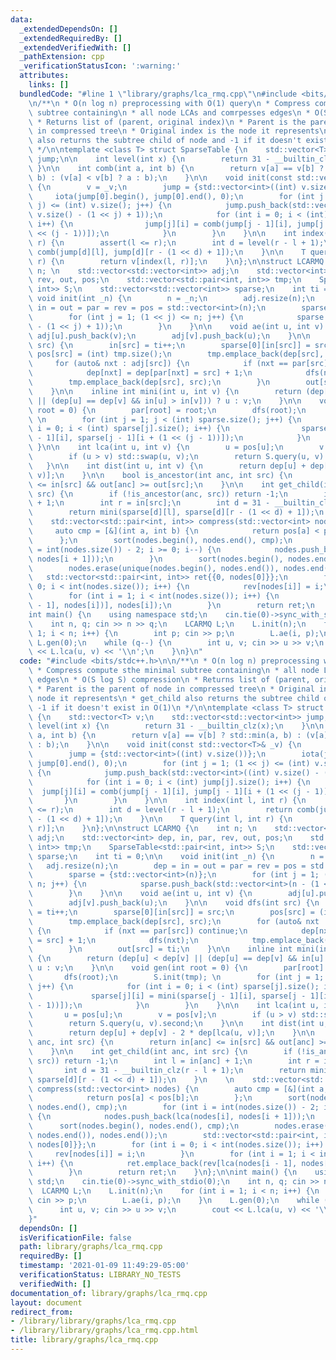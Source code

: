 ```yaml
---
data:
  _extendedDependsOn: []
  _extendedRequiredBy: []
  _extendedVerifiedWith: []
  _pathExtension: cpp
  _verificationStatusIcon: ':warning:'
  attributes:
    links: []
  bundledCode: "#line 1 \"library/graphs/lca_rmq.cpp\"\n#include <bits/stdc++.h>\n\
    \n/**\n * O(n log n) preprocessing with O(1) query\n * Compress compute sthe minimal\
    \ subtree containing\n * all node LCAs and comrpesses edges\n * O(S log S) compression\n\
    \ * Returns list of (parent, original index)\n * Parent is the parent of node\
    \ in compressed tree\n * Original index is the node it represents\n * get_child\
    \ also returns the subtree child of node and -1 if it doesn't exist in O(1)\n\
    \ */\n\ntemplate <class T> struct SparseTable {\n    std::vector<T> v;\n    std::vector<std::vector<int>>\
    \ jump;\n\n    int level(int x) {\n        return 31 - __builtin_clz(x);\n   \
    \ }\n\n    int comb(int a, int b) {\n        return v[a] == v[b] ? std::min(a,\
    \ b) : (v[a] < v[b] ? a : b);\n    }\n\n    void init(const std::vector<T>& _v)\
    \ {\n        v = _v;\n        jump = {std::vector<int>((int) v.size())};\n   \
    \     iota(jump[0].begin(), jump[0].end(), 0);\n        for (int j = 1; (1 <<\
    \ j) <= (int) v.size(); j++) {\n            jump.push_back(std::vector<int>((int)\
    \ v.size() - (1 << j) + 1));\n            for (int i = 0; i < (int) jump[j].size();\
    \ i++) {\n                jump[j][i] = comb(jump[j - 1][i], jump[j - 1][i + (1\
    \ << (j - 1))]);\n            }\n        }\n    }\n\n    int index(int l, int\
    \ r) {\n        assert(l <= r);\n        int d = level(r - l + 1);\n        return\
    \ comb(jump[d][l], jump[d][r - (1 << d) + 1]);\n    }\n\n    T query(int l, int\
    \ r) {\n        return v[index(l, r)];\n    }\n};\n\nstruct LCARMQ {\n    int\
    \ n; \n    std::vector<std::vector<int>> adj;\n    std::vector<int> dep, in, par,\
    \ rev, out, pos;\n    std::vector<std::pair<int, int>> tmp;\n    SparseTable<std::pair<int,\
    \ int>> S;\n    std::vector<std::vector<int>> sparse;\n    int ti = 0;\n\n   \
    \ void init(int _n) {\n        n = _n;\n        adj.resize(n);\n        dep =\
    \ in = out = par = rev = pos = std::vector<int>(n);\n        sparse = {std::vector<int>(n)};\n\
    \        for (int j = 1; (1 << j) <= n; j++) {\n            sparse.push_back(std::vector<int>(n\
    \ - (1 << j) + 1));\n        }\n    }\n\n    void ae(int u, int v) {\n       \
    \ adj[u].push_back(v);\n        adj[v].push_back(u);\n    }\n\n    void dfs(int\
    \ src) {\n        in[src] = ti++;\n        sparse[0][in[src]] = src;\n       \
    \ pos[src] = (int) tmp.size();\n        tmp.emplace_back(dep[src], src);\n   \
    \     for (auto& nxt : adj[src]) {\n            if (nxt == par[src]) continue;\n\
    \            dep[nxt] = dep[par[nxt] = src] + 1;\n            dfs(nxt);\n    \
    \        tmp.emplace_back(dep[src], src);\n        }\n        out[src] = ti;\n\
    \    }\n\n    inline int mini(int u, int v) {\n        return (dep[u] < dep[v]\
    \ || (dep[u] == dep[v] && in[u] > in[v])) ? u : v;\n    }\n\n    void gen(int\
    \ root = 0) {\n        par[root] = root;\n        dfs(root);\n        S.init(tmp);\
    \ \n        for (int j = 1; j < (int) sparse.size(); j++) {\n            for (int\
    \ i = 0; i < (int) sparse[j].size(); i++) {\n                sparse[j][i] = mini(sparse[j\
    \ - 1][i], sparse[j - 1][i + (1 << (j - 1))]);\n            }\n        }\n   \
    \ }\n\n    int lca(int u, int v) {\n        u = pos[u];\n        v = pos[v];\n\
    \        if (u > v) std::swap(u, v);\n        return S.query(u, v).second;\n \
    \   }\n\n    int dist(int u, int v) {\n        return dep[u] + dep[v] - 2 * dep[lca(u,\
    \ v)];\n    }\n\n    bool is_ancestor(int anc, int src) {\n        return in[anc]\
    \ <= in[src] && out[anc] >= out[src];\n    }\n\n    int get_child(int anc, int\
    \ src) {\n        if (!is_ancestor(anc, src)) return -1;\n        int l = in[anc]\
    \ + 1;\n        int r = in[src];\n        int d = 31 - __builtin_clz(r - l + 1);\n\
    \        return mini(sparse[d][l], sparse[d][r - (1 << d) + 1]);\n    }\n    \n\
    \    std::vector<std::pair<int, int>> compress(std::vector<int> nodes) {\n   \
    \     auto cmp = [&](int a, int b) {\n            return pos[a] < pos[b];\n  \
    \      };\n        sort(nodes.begin(), nodes.end(), cmp);\n        for (int i\
    \ = int(nodes.size()) - 2; i >= 0; i--) {\n            nodes.push_back(lca(nodes[i],\
    \ nodes[i + 1]));\n        }\n        sort(nodes.begin(), nodes.end(), cmp);\n\
    \        nodes.erase(unique(nodes.begin(), nodes.end()), nodes.end());\n     \
    \   std::vector<std::pair<int, int>> ret{{0, nodes[0]}};\n        for (int i =\
    \ 0; i < int(nodes.size()); i++) {\n            rev[nodes[i]] = i;\n        }\n\
    \        for (int i = 1; i < int(nodes.size()); i++) {\n            ret.emplace_back(rev[lca(nodes[i\
    \ - 1], nodes[i])], nodes[i]);\n        }\n        return ret;\n    }\n};\n\n\
    int main() {\n    using namespace std;\n    cin.tie(0)->sync_with_stdio(0);\n\
    \    int n, q; cin >> n >> q;\n    LCARMQ L;\n    L.init(n);\n    for (int i =\
    \ 1; i < n; i++) {\n        int p; cin >> p;\n        L.ae(i, p);\n    }\n   \
    \ L.gen(0);\n    while (q--) {\n        int u, v; cin >> u >> v;\n        cout\
    \ << L.lca(u, v) << '\\n';\n    }\n}\n"
  code: "#include <bits/stdc++.h>\n\n/**\n * O(n log n) preprocessing with O(1) query\n\
    \ * Compress compute sthe minimal subtree containing\n * all node LCAs and comrpesses\
    \ edges\n * O(S log S) compression\n * Returns list of (parent, original index)\n\
    \ * Parent is the parent of node in compressed tree\n * Original index is the\
    \ node it represents\n * get_child also returns the subtree child of node and\
    \ -1 if it doesn't exist in O(1)\n */\n\ntemplate <class T> struct SparseTable\
    \ {\n    std::vector<T> v;\n    std::vector<std::vector<int>> jump;\n\n    int\
    \ level(int x) {\n        return 31 - __builtin_clz(x);\n    }\n\n    int comb(int\
    \ a, int b) {\n        return v[a] == v[b] ? std::min(a, b) : (v[a] < v[b] ? a\
    \ : b);\n    }\n\n    void init(const std::vector<T>& _v) {\n        v = _v;\n\
    \        jump = {std::vector<int>((int) v.size())};\n        iota(jump[0].begin(),\
    \ jump[0].end(), 0);\n        for (int j = 1; (1 << j) <= (int) v.size(); j++)\
    \ {\n            jump.push_back(std::vector<int>((int) v.size() - (1 << j) + 1));\n\
    \            for (int i = 0; i < (int) jump[j].size(); i++) {\n              \
    \  jump[j][i] = comb(jump[j - 1][i], jump[j - 1][i + (1 << (j - 1))]);\n     \
    \       }\n        }\n    }\n\n    int index(int l, int r) {\n        assert(l\
    \ <= r);\n        int d = level(r - l + 1);\n        return comb(jump[d][l], jump[d][r\
    \ - (1 << d) + 1]);\n    }\n\n    T query(int l, int r) {\n        return v[index(l,\
    \ r)];\n    }\n};\n\nstruct LCARMQ {\n    int n; \n    std::vector<std::vector<int>>\
    \ adj;\n    std::vector<int> dep, in, par, rev, out, pos;\n    std::vector<std::pair<int,\
    \ int>> tmp;\n    SparseTable<std::pair<int, int>> S;\n    std::vector<std::vector<int>>\
    \ sparse;\n    int ti = 0;\n\n    void init(int _n) {\n        n = _n;\n     \
    \   adj.resize(n);\n        dep = in = out = par = rev = pos = std::vector<int>(n);\n\
    \        sparse = {std::vector<int>(n)};\n        for (int j = 1; (1 << j) <=\
    \ n; j++) {\n            sparse.push_back(std::vector<int>(n - (1 << j) + 1));\n\
    \        }\n    }\n\n    void ae(int u, int v) {\n        adj[u].push_back(v);\n\
    \        adj[v].push_back(u);\n    }\n\n    void dfs(int src) {\n        in[src]\
    \ = ti++;\n        sparse[0][in[src]] = src;\n        pos[src] = (int) tmp.size();\n\
    \        tmp.emplace_back(dep[src], src);\n        for (auto& nxt : adj[src])\
    \ {\n            if (nxt == par[src]) continue;\n            dep[nxt] = dep[par[nxt]\
    \ = src] + 1;\n            dfs(nxt);\n            tmp.emplace_back(dep[src], src);\n\
    \        }\n        out[src] = ti;\n    }\n\n    inline int mini(int u, int v)\
    \ {\n        return (dep[u] < dep[v] || (dep[u] == dep[v] && in[u] > in[v])) ?\
    \ u : v;\n    }\n\n    void gen(int root = 0) {\n        par[root] = root;\n \
    \       dfs(root);\n        S.init(tmp); \n        for (int j = 1; j < (int) sparse.size();\
    \ j++) {\n            for (int i = 0; i < (int) sparse[j].size(); i++) {\n   \
    \             sparse[j][i] = mini(sparse[j - 1][i], sparse[j - 1][i + (1 << (j\
    \ - 1))]);\n            }\n        }\n    }\n\n    int lca(int u, int v) {\n \
    \       u = pos[u];\n        v = pos[v];\n        if (u > v) std::swap(u, v);\n\
    \        return S.query(u, v).second;\n    }\n\n    int dist(int u, int v) {\n\
    \        return dep[u] + dep[v] - 2 * dep[lca(u, v)];\n    }\n\n    bool is_ancestor(int\
    \ anc, int src) {\n        return in[anc] <= in[src] && out[anc] >= out[src];\n\
    \    }\n\n    int get_child(int anc, int src) {\n        if (!is_ancestor(anc,\
    \ src)) return -1;\n        int l = in[anc] + 1;\n        int r = in[src];\n \
    \       int d = 31 - __builtin_clz(r - l + 1);\n        return mini(sparse[d][l],\
    \ sparse[d][r - (1 << d) + 1]);\n    }\n    \n    std::vector<std::pair<int, int>>\
    \ compress(std::vector<int> nodes) {\n        auto cmp = [&](int a, int b) {\n\
    \            return pos[a] < pos[b];\n        };\n        sort(nodes.begin(),\
    \ nodes.end(), cmp);\n        for (int i = int(nodes.size()) - 2; i >= 0; i--)\
    \ {\n            nodes.push_back(lca(nodes[i], nodes[i + 1]));\n        }\n  \
    \      sort(nodes.begin(), nodes.end(), cmp);\n        nodes.erase(unique(nodes.begin(),\
    \ nodes.end()), nodes.end());\n        std::vector<std::pair<int, int>> ret{{0,\
    \ nodes[0]}};\n        for (int i = 0; i < int(nodes.size()); i++) {\n       \
    \     rev[nodes[i]] = i;\n        }\n        for (int i = 1; i < int(nodes.size());\
    \ i++) {\n            ret.emplace_back(rev[lca(nodes[i - 1], nodes[i])], nodes[i]);\n\
    \        }\n        return ret;\n    }\n};\n\nint main() {\n    using namespace\
    \ std;\n    cin.tie(0)->sync_with_stdio(0);\n    int n, q; cin >> n >> q;\n  \
    \  LCARMQ L;\n    L.init(n);\n    for (int i = 1; i < n; i++) {\n        int p;\
    \ cin >> p;\n        L.ae(i, p);\n    }\n    L.gen(0);\n    while (q--) {\n  \
    \      int u, v; cin >> u >> v;\n        cout << L.lca(u, v) << '\\n';\n    }\n\
    }"
  dependsOn: []
  isVerificationFile: false
  path: library/graphs/lca_rmq.cpp
  requiredBy: []
  timestamp: '2021-01-09 11:49:29-05:00'
  verificationStatus: LIBRARY_NO_TESTS
  verifiedWith: []
documentation_of: library/graphs/lca_rmq.cpp
layout: document
redirect_from:
- /library/library/graphs/lca_rmq.cpp
- /library/library/graphs/lca_rmq.cpp.html
title: library/graphs/lca_rmq.cpp
---
```

